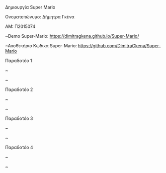 
Δημιουργία Super Mario

Ονοματεπώνυμο: Δήμητρα Γκένα 

ΑΜ: Π2015074

~Demo Super-Mario: https://dimitragkena.github.io/Super-Mario/

~Αποθετήριο Κώδικα Super-Mario: https://github.com/DimitraGkena/Super-Mario

Παραδοτέο 1

~

~

Παραδοτέο 2

~

~

Παραδοτέο 3

~

~

Παραδοτέο 4

~

~

